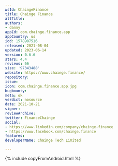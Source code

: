 ```yaml
---
wsId: ChaingeFinance
title: Chainge Finance
altTitle: 
authors:
- danny
appId: com.chainge.finance.app
appCountry: us
idd: 1578987516
released: 2021-08-04
updated: 2023-06-14
version: 0.6.6
stars: 4.4
reviews: 66
size: '97343488'
website: https://www.chainge.finance/
repository: 
issue: 
icon: com.chainge.finance.app.jpg
bugbounty: 
meta: ok
verdict: nosource
date: 2021-10-21
signer: 
reviewArchive: 
twitter: FinanceChainge
social:
- https://www.linkedin.com/company/chainge-finance
- https://www.facebook.com/chainge.finance
features: 
developerName: Chainge Tech Limited

---
```


{% include copyFromAndroid.html %}
